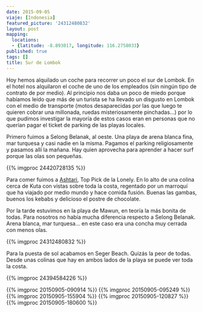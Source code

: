 ```yaml
---
date: 2015-09-05
viaje: [Indonesia]
featured_picture: '24312480832'
layout: post
mapping:
  locations:
  - {latitude: -8.893017, longitude: 116.2758033}
published: true
tags: []
title: Sur de Lombok
---
```


Hoy hemos alquilado un coche para recorrer un poco el sur de Lombok. En el hotel nos alquilaron el coche de uno de los empleados (sin ningún tipo de contrato de por medio). Al principio nos daba un poco de miedo porque habíamos leído que más de un turista se ha llevado un disgusto en Lombok con el medio de transporte (motos desaparecidas por las que luego te quieren cobrar una millonada, ruedas misteriosamente pinchadas...) por lo que pudimos investigar la mayoría de estos casos eran en personas que no querían pagar el ticket de parking de las playas locales.


Primero fuimos a Selong Belanak, al oeste. Una playa de arena blanca fina, mar turquesa y casi nadie en la misma. Pagamos el parking religiosamente y pasamos allí la mañana. Hay quien aprovecha para aprender a hacer surf porque las olas son pequeñas.

{{% imgproc 24420728135 %}}

Para comer fuimos a [Ashtari][ashtari], Top Pick de la Lonely. En lo alto de una colina cerca de Kuta con vistas sobre toda la costa, regentado por un marroquí que ha viajado por medio mundo y hace comida fusión. Buenas las gambas, buenos los kebabs y delicioso el postre de chocolate.

Por la tarde estuvimos en la playa de Mawun, en teoría la más bonita de todas. Para nosotros no había mucha diferencia respecto a Selong Belanak. Arena blanca, mar turquesa... en este caso era una concha muy cerrada con menos olas.

{{% imgproc 24312480832 %}}

Para la puesta de sol acabamos en Seger Beach. Quizás la peor de todas. Desde unas colinas que hay en ambos lados de la playa se puede ver toda la costa.

{{% imgproc 24394584226 %}}

[ashtari]: https://www.ashtarilombok.com/
{{% imgproc 20150905-090914 %}}
{{% imgproc 20150905-095249 %}}
{{% imgproc 20150905-155904 %}}
{{% imgproc 20150905-120827 %}}
{{% imgproc 20150905-180600 %}}